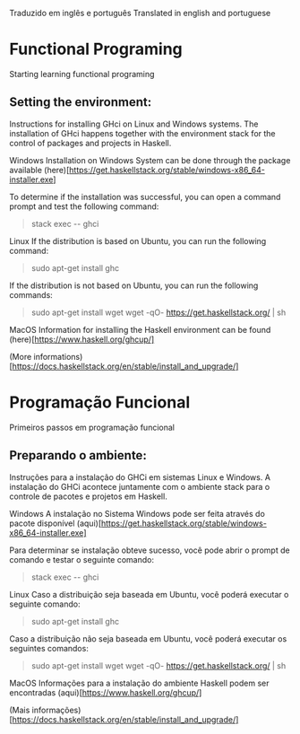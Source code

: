 Traduzido em inglês e português
Translated in english and portuguese

# Functional Programing

Starting learning functional programing

## Setting the environment:

Instructions for installing GHci on Linux and Windows systems.
The installation of GHci happens together with the environment stack for the control of packages and projects in Haskell.

Windows
Installation on Windows System can be done through the package available (here)[https://get.haskellstack.org/stable/windows-x86_64-installer.exe]

To determine if the installation was successful, you can open a command prompt and test the following command:

> stack exec -- ghci

Linux
If the distribution is based on Ubuntu, you can run the following command:
> sudo apt-get install ghc

If the distribution is not based on Ubuntu, you can run the following commands:

>sudo apt-get install wget
> wget -qO- https://get.haskellstack.org/ | sh

MacOS
Information for installing the Haskell environment can be found (here)[https://www.haskell.org/ghcup/]

(More informations)[https://docs.haskellstack.org/en/stable/install_and_upgrade/]





# Programação Funcional

Primeiros passos em programação funcional

## Preparando o ambiente:

Instruções para a instalação do GHCi em sistemas Linux e Windows.
A instalação do GHCi acontece juntamente com o ambiente stack para o controle de pacotes e projetos em Haskell.

Windows
A instalação no Sistema Windows pode ser feita através do pacote disponível (aqui)[https://get.haskellstack.org/stable/windows-x86_64-installer.exe]

Para determinar se instalação obteve sucesso, você pode abrir o prompt de comando e testar o seguinte comando:

> stack exec -- ghci

Linux
Caso a distribuição seja baseada em Ubuntu, você poderá executar o seguinte comando:
>sudo apt-get install ghc

Caso a distribuição não seja baseada em Ubuntu, você poderá executar os seguintes comandos:

> sudo apt-get install wget
> wget -qO- https://get.haskellstack.org/ | sh

MacOS
Informações para a instalação do ambiente Haskell podem ser encontradas (aqui)[https://www.haskell.org/ghcup/]

(Mais informações)[https://docs.haskellstack.org/en/stable/install_and_upgrade/]